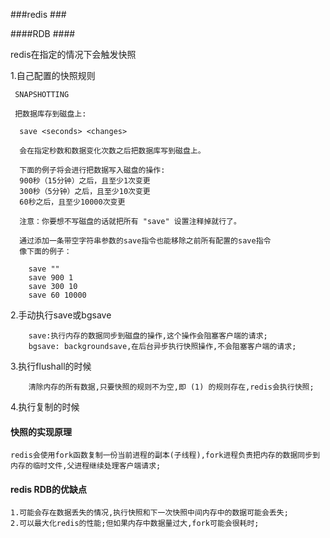 ###redis ###

####RDB ####

redis在指定的情况下会触发快照

1.自己配置的快照规则
    
     SNAPSHOTTING
    
     把数据库存到磁盘上:
    
      save <seconds> <changes>
    
      会在指定秒数和数据变化次数之后把数据库写到磁盘上。
    
      下面的例子将会进行把数据写入磁盘的操作:
      900秒（15分钟）之后，且至少1次变更
      300秒（5分钟）之后，且至少10次变更
      60秒之后，且至少10000次变更
    
      注意：你要想不写磁盘的话就把所有 "save" 设置注释掉就行了。
    
      通过添加一条带空字符串参数的save指令也能移除之前所有配置的save指令
      像下面的例子：
          
        save ""
        save 900 1
        save 300 10
        save 60 10000
        
        
2.手动执行save或bgsave

        save:执行内存的数据同步到磁盘的操作,这个操作会阻塞客户端的请求;
        bgsave: backgroundsave,在后台异步执行快照操作,不会阻塞客户端的请求;
        
3.执行flushall的时候
        
        清除内存的所有数据,只要快照的规则不为空,即 (1) 的规则存在,redis会执行快照;
        
4.执行复制的时候

         
#### 快照的实现原理 ####

    redis会使用fork函数复制一份当前进程的副本(子线程),fork进程负责把内存的数据同步到内存的临时文件,父进程继续处理客户端请求;
         
         
#### redis RDB的优缺点 ####

    1.可能会存在数据丢失的情况,执行快照和下一次快照中间内存中的数据可能会丢失;
    2.可以最大化redis的性能;但如果内存中数据量过大,fork可能会很耗时;
    